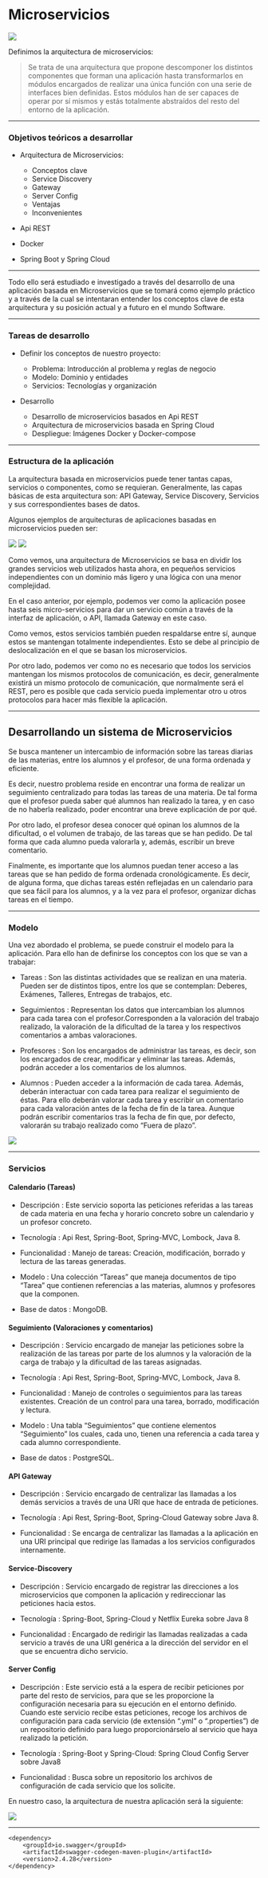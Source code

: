 # Microservicios

<img src="https://i.imgur.com/fpl0rGF.png">

Definimos la arquitectura de microservicios:

>  Se trata de una arquitectura que propone descomponer los distintos
> componentes que forman una aplicación hasta transformarlos en módulos
> encargados de realizar una única función con una serie de  interfaces
> bien definidas. Estos módulos han de ser capaces de operar por sí
> mismos y estás totalmente abstraídos del resto del entorno de la
> aplicación.

---
### Objetivos teóricos a desarrollar
- Arquitectura de Microservicios:
	- Conceptos clave
	- Service Discovery
	- Gateway
	 - Server Config
	- Ventajas
	- Inconvenientes


- Api REST


- Docker
- Spring Boot y Spring Cloud

---
Todo ello será estudiado e investigado a través del desarrollo de una aplicación basada en
Microservicios que se tomará como ejemplo práctico y a través de la cual se intentaran entender los
conceptos clave de esta arquitectura y su posición actual y a futuro en el mundo Software.

---
### Tareas de desarrollo


- Definir los conceptos de nuestro proyecto:
  - Problema: Introducción al problema y reglas de negocio
  -  Modelo: Dominio y entidades
   - Servicios: Tecnologías y organización


- Desarrollo
  - Desarrollo de microservicios basados en Api REST
  - Arquitectura de microservicios basada en Spring Cloud
  - Despliegue: Imágenes Docker y Docker-compose


---
### Estructura de la aplicación


La arquitectura basada en microservicios puede tener tantas capas, servicios o componentes, como se requieran. Generalmente, las capas básicas de esta arquitectura son: API Gateway, Service Discovery, Servicios y sus correspondientes bases de datos.


Algunos ejemplos de arquitecturas de aplicaciones basadas en microservicios pueden ser:

<img src="https://i.pinimg.com/originals/ce/b4/a5/ceb4a506ef82dee71643bfa6bec8f498.png">

<img src="https://docs.huihoo.com/apache/mesos/chrisrc.me/assets/microservice_ms_overview.png">

Como vemos, una arquitectura de Microservicios se basa en dividir los grandes servicios web utilizados hasta ahora, en pequeños servicios independientes con un dominio más ligero y una lógica con una menor complejidad.

En el caso anterior, por ejemplo, podemos ver como la aplicación posee hasta seis micro-servicios para dar un servicio común a través de la interfaz de aplicación, o API, llamada Gateway en este caso.

Como vemos, estos servicios también pueden respaldarse entre sí, aunque estos se mantengan totalmente independientes. Esto se debe al principio de deslocalización en el que se basan los microservicios.

Por otro lado, podemos ver como no es necesario que todos los servicios mantengan los mismos protocolos de comunicación, es decir, generalmente existirá un mismo protocolo de comunicación, que normalmente será el REST, pero es posible que cada servicio pueda implementar otro u otros protocolos para hacer más flexible la aplicación.


---
## Desarrollando un sistema de Microservicios

Se busca mantener un intercambio de información sobre las tareas diarias de las materias, entre los alumnos y el profesor, de una forma ordenada y eficiente.


Es decir, nuestro problema reside en encontrar una forma de realizar un seguimiento centralizado para todas las tareas de una materia. De tal forma que el profesor pueda saber qué alumnos han realizado la tarea, y en caso de no haberla realizado, poder encontrar una breve explicación de por
qué.


Por otro lado, el profesor desea conocer qué opinan los alumnos de la dificultad, o el volumen de trabajo, de las tareas que se han pedido. De tal forma que cada alumno pueda valorarla y, además, escribir un breve comentario.


Finalmente, es importante que los alumnos puedan tener acceso a las tareas que se han pedido de forma ordenada cronológicamente. Es decir, de alguna forma, que dichas tareas estén reflejadas en un calendario para que sea fácil para los alumnos, y a la vez para el profesor, organizar dichas tareas en el tiempo.

---
### Modelo


Una vez abordado el problema, se puede construir el modelo para la aplicación. Para ello han de definirse los conceptos con los que se van a trabajar:


- Tareas : Son las distintas actividades que se realizan en una materia. Pueden ser de distintos tipos, entre los que se contemplan: Deberes, Exámenes, Talleres, Entregas de trabajos, etc.


- Seguimientos : Representan los datos que intercambian los alumnos para cada tarea con el profesor.Corresponden a la valoración del trabajo realizado, la valoración de la dificultad de la tarea y los respectivos comentarios a ambas valoraciones.


- Profesores : Son los encargados de administrar las tareas, es decir, son los encargados de crear, modificar y eliminar las tareas. Además, podrán acceder a los comentarios de los alumnos.


- Alumnos : Pueden acceder a la información de cada tarea. Además, deberán interactuar con cada tarea para realizar el seguimiento de éstas. Para ello deberán valorar cada tarea y escribir un comentario para cada valoración antes de la fecha de fin de la tarea. Aunque podrán escribir comentarios tras la fecha de fin que, por defecto, valorarán su trabajo realizado como “Fuera de plazo”.

<img src="https://i.imgur.com/RrsCJl1.png">


---
### Servicios

#### Calendario (Tareas)


- Descripción : Este servicio soporta las peticiones referidas a las tareas de cada materia en una fecha y horario concreto sobre un calendario y un profesor concreto.


- Tecnología : Api Rest, Spring-Boot, Spring-MVC, Lombock, Java 8.


- Funcionalidad : Manejo de tareas: Creación, modificación, borrado y lectura de las tareas generadas.


- Modelo : Una colección “Tareas” que maneja documentos de tipo “Tarea” que contienen referencias a las materias, alumnos y profesores que la componen.


- Base de datos : MongoDB.

#### Seguimiento (Valoraciones y comentarios)


- Descripción : Servicio encargado de manejar las peticiones sobre la realización de las tareas por parte de los alumnos y la valoración de la carga de trabajo y la dificultad de las tareas asignadas.


- Tecnología : Api Rest, Spring-Boot, Spring-MVC, Lombock, Java 8.



- Funcionalidad : Manejo de controles o seguimientos para las tareas existentes. Creación de un control para una tarea, borrado, modificación y lectura.


- Modelo : Una tabla “Seguimientos” que contiene elementos “Seguimiento” los cuales, cada uno, tienen una referencia a cada tarea y cada alumno correspondiente.


- Base de datos : PostgreSQL.

#### API Gateway


- Descripción : Servicio encargado de centralizar las llamadas a los demás servicios a través de una URI que hace de entrada de peticiones.


- Tecnología : Api Rest, Spring-Boot, Spring-Cloud Gateway sobre Java 8.


- Funcionalidad : Se encarga de centralizar las llamadas a la aplicación en una URI principal que redirige las llamadas a los servicios configurados internamente.

#### Service-Discovery


- Descripción : Servicio encargado de registrar las direcciones a los microservicios que componen la aplicación y redireccionar las peticiones hacia estos.


- Tecnología : Spring-Boot, Spring-Cloud y Netflix Eureka sobre Java 8


- Funcionalidad : Encargado de redirigir las llamadas realizadas a cada servicio a través de una URI genérica a la dirección del servidor en el que se encuentra dicho servicio.

#### Server Config


- Descripción : Este servicio está a la espera de recibir peticiones por parte del resto de servicios, para que se les proporcione la configuración necesaria para su ejecución en el entorno definido. Cuando este servicio recibe estas peticiones, recoge los archivos de configuración para cada servicio (de extensión “.yml” o “.properties”) de un repositorio definido para luego proporcionárselo al servicio que haya realizado la petición.


- Tecnología : Spring-Boot y Spring-Cloud: Spring Cloud Config Server sobre Java8


- Funcionalidad : Busca sobre un repositorio los archivos de configuración de cada servicio que los solicite.



En nuestro caso, la arquitectura de nuestra aplicación será la siguiente:

<img src="https://i.imgur.com/kvNxe7K.png">

---





```
<dependency>
    <groupId>io.swagger</groupId>
    <artifactId>swagger-codegen-maven-plugin</artifactId>
    <version>2.4.28</version>
</dependency>
```